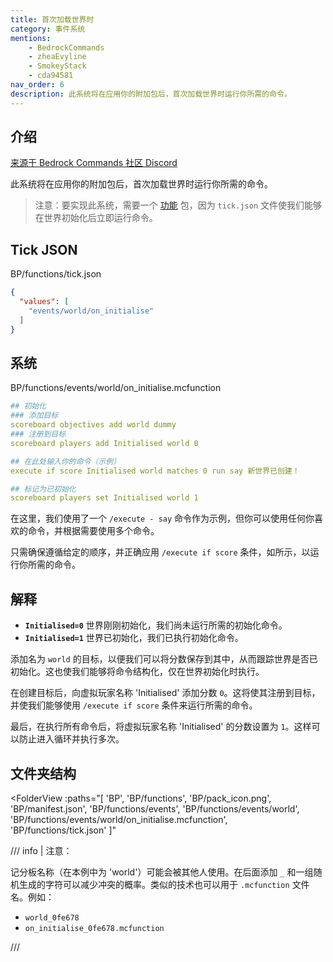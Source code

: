 ```yaml
---
title: 首次加载世界时
category: 事件系统
mentions:
    - BedrockCommands
    - zheaEvyline
    - SmokeyStack
    - cda94581
nav_order: 6
description: 此系统将在应用你的附加包后，首次加载世界时运行你所需的命令。
---
```


## 介绍

[来源于 Bedrock Commands 社区 Discord](https://discord.gg/SYstTYx5G5)

此系统将在应用你的附加包后，首次加载世界时运行你所需的命令。
> 注意：要实现此系统，需要一个 [功能](../commands/mcfunctions.md) 包，因为 `tick.json` 文件使我们能够在世界初始化后立即运行命令。

## Tick JSON

<CodeHeader>BP/functions/tick.json</CodeHeader>
```json
{
  "values": [
    "events/world/on_initialise"
  ]
}
```

## 系统

<CodeHeader>BP/functions/events/world/on_initialise.mcfunction</CodeHeader>
```yaml
## 初始化
### 添加目标
scoreboard objectives add world dummy
### 注册到目标
scoreboard players add Initialised world 0

## 在此处输入你的命令（示例）
execute if score Initialised world matches 0 run say 新世界已创建！

## 标记为已初始化
scoreboard players set Initialised world 1
```

在这里，我们使用了一个 `/execute - say` 命令作为示例，但你可以使用任何你喜欢的命令，并根据需要使用多个命令。

只需确保遵循给定的顺序，并正确应用 `/execute if score` 条件，如所示，以运行你所需的命令。

## 解释

- **` Initialised=0 `** 世界刚刚初始化，我们尚未运行所需的初始化命令。
- **` Initialised=1 `** 世界已初始化，我们已执行初始化命令。

添加名为 `world` 的目标，以便我们可以将分数保存到其中，从而跟踪世界是否已初始化。这也使我们能够将命令结构化，仅在世界初始化时执行。

在创建目标后，向虚拟玩家名称 'Initialised' 添加分数 `0`。这将使其注册到目标，并使我们能够使用 `/execute if score` 条件来运行所需的命令。

最后，在执行所有命令后，将虚拟玩家名称 'Initialised' 的分数设置为 `1`。这样可以防止进入循环并执行多次。

## 文件夹结构

<FolderView
	:paths="[
    'BP',
    'BP/functions',
    'BP/pack_icon.png',
    'BP/manifest.json',
    'BP/functions/events',
    'BP/functions/events/world',
    'BP/functions/events/world/on_initialise.mcfunction',
    'BP/functions/tick.json'
]"
></FolderView>

/// info | 注意：

记分板名称（在本例中为 'world'）可能会被其他人使用。在后面添加 ` _ ` 和一组随机生成的字符可以减少冲突的概率。类似的技术也可以用于 ` .mcfunction ` 文件名。例如：
- ` world_0fe678 `
- ` on_initialise_0fe678.mcfunction `

///